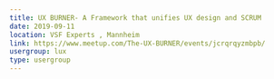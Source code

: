 ```yaml
---
title: UX BURNER- A Framework that unifies UX design and SCRUM
date: 2019-09-11
location: VSF Experts , Mannheim
link: https://www.meetup.com/The-UX-BURNER/events/jcrqrqyzmbpb/
usergroup: lux
type: usergroup
---
```

